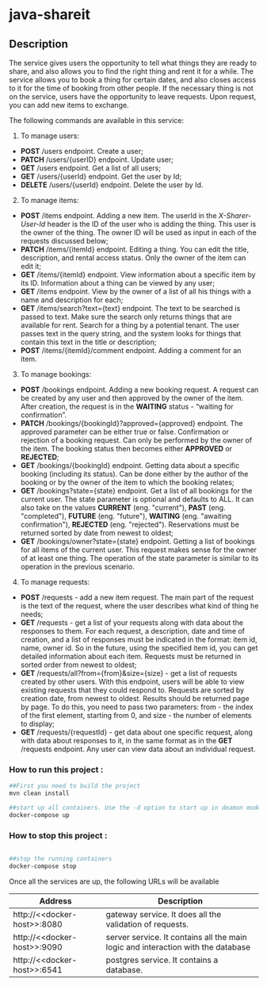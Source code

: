 # java-shareit
## Description
The service gives users the opportunity to tell what things they are ready to share,
and also allows you to find the right thing and rent it for a while. The service allows 
you to book a thing for certain dates, and also closes access to it for the time of booking 
from other people. If the necessary thing is not on the service, users have the opportunity 
to leave requests. Upon request, you can add new items to exchange.

The following commands are available in this service:
1. To manage users:
- **POST** /users endpoint. Create a user;
- **PATCH** /users/{userID} endpoint. Update user;
- **GET** /users endpoint. Get a list of all users;
- **GET** /users/{userId} endpoint. Get the user by Id;
- **DELETE** /users/{userId} endpoint. Delete the user by Id.

2. To manage items:
- **POST** /items endpoint. Adding a new item. The userId in the *X-Sharer-User-Id* header is the ID of the user who is adding the thing. This user is the owner of the thing. The owner ID will be used as input in each of the requests discussed below;
- **PATCH** /items/{itemId} endpoint. Editing a thing. You can edit the title, description, and rental access status. Only the owner of the item can edit it;
- **GET** /items/{itemId} endpoint. View information about a specific item by its ID. Information about a thing can be viewed by any user;
- **GET** /items endpoint. View by the owner of a list of all his things with a name and description for each;
- **GET** /items/search?text={text} endpoint. The text to be searched is passed to text. Make sure the search only returns things that are available for rent. Search for a thing by a potential tenant. The user passes text in the query string, and the system looks for things that contain this text in the title or description;
- **POST** /items/{itemId}/comment endpoint. Adding a comment for an item.

3. To manage bookings:
- **POST** /bookings endpoint. Adding a new booking request. A request can be created by any user and then approved by the owner of the item. After creation, the request is in the **WAITING** status - “waiting for confirmation”.
- **PATCH** /bookings/{bookingId}?approved={approved} endpoint. The approved parameter can be either true or false. Confirmation or rejection of a booking request. Can only be performed by the owner of the item. The booking status then becomes either **APPROVED** or **REJECTED**;
- **GET** /bookings/{bookingId} endpoint. Getting data about a specific booking (including its status). Can be done either by the author of the booking or by the owner of the item to which the booking relates;
- **GET** /bookings?state={state} endpoint. Get a list of all bookings for the current user. The state parameter is optional and defaults to ALL. It can also take on the values **​​CURRENT** (eng. "current"), **PAST** (eng. "completed"), **FUTURE** (eng. "future"), **WAITING** (eng. "awaiting confirmation"), **REJECTED** (eng. "rejected"). Reservations must be returned sorted by date from newest to oldest;
- **GET** /bookings/owner?state={state} endpoint. Getting a list of bookings for all items of the current user. This request makes sense for the owner of at least one thing. The operation of the state parameter is similar to its operation in the previous scenario.

4. To manage requests:
- **POST** /requests - add a new item request. The main part of the request is the text of the request, where the user describes what kind of thing he needs;
- **GET** /requests - get a list of your requests along with data about the responses to them. For each request, a description, date and time of creation, and a list of responses must be indicated in the format: item id, name, owner id. So in the future, using the specified item id, you can get detailed information about each item. Requests must be returned in sorted order from newest to oldest;
- **GET** /requests/all?from={from}&size={size} - get a list of requests created by other users. With this endpoint, users will be able to view existing requests that they could respond to. Requests are sorted by creation date, from newest to oldest. Results should be returned page by page. To do this, you need to pass two parameters: from - the index of the first element, starting from 0, and size - the number of elements to display;
- **GET** /requests/{requestId} - get data about one specific request, along with data about responses to it, in the same format as in the **GET** /requests endpoint. Any user can view data about an individual request.

### How to run this project :

```sh
##First you need to build the project
mvn clean install
```

```sh
##start up all containers. Use the -d option to start up in deamon mode
docker-compose up
```

### How to stop this project :
```sh

##stop the running containers
docker-compose stop
```

Once all the services are up, the following URLs will be available

Address | Description
--- | ---
http://<\<docker-host>\>:8080 | gateway service. It does all the validation of requests.
http://<\<docker-host>\>:9090 | server service. It contains all the main logic and interaction with the database
http://<\<docker-host>\>:6541 | postgres service. It contains a database.
